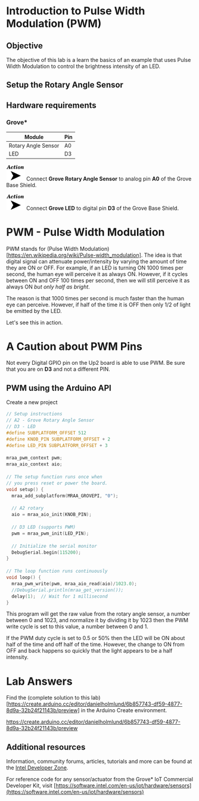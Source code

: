 # Introduction to Pulse Width Modulation (PWM)

## Objective

The objective of this lab is a learn the basics of an example that uses Pulse Width Modulation to control the brightness intensity of an LED.

## Setup the Rotary Angle Sensor
## Hardware requirements

### Grove\*

Module | Pin
--- | ---
Rotary Angle Sensor | A0
LED | D3

![](./images/action.png) Connect **Grove Rotary Angle Sensor** to analog pin **A0** of the Grove Base Shield.

![](./images/action.png) Connect **Grove LED** to digital pin **D3** of the Grove Base Shield.

# PWM - Pulse Width Modulation

PWM stands for (Pulse Width Modulation)[https://en.wikipedia.org/wiki/Pulse-width_modulation]. The idea is that digital signal can attenuate power/intensity by varying the amount of time they are ON or OFF. For example, if an LED is turning ON 1000 times per second, the human eye will perceive it as always ON. However, if it cycles between ON and OFF 100 times per second, then we will still perceive it as always ON _but only half as bright_.

The reason is that 1000 times per second is much faster than the human eye can perceive. However, if half of the time it is OFF then only 1/2 of light be emitted by the LED.

Let's see this in action.

# A Caution about PWM Pins
Not every Digital GPIO pin on the Up2 board is able to use PWM. Be sure that you are on **D3** and not a different PIN.

## PWM using the Arduino API
Create a new project
```c
// Setup instructions
// A2 - Grove Rotary Angle Sensor
// D3 - LED
#define SUBPLATFORM_OFFSET 512
#define KNOB_PIN SUBPLATFORM_OFFSET + 2
#define LED_PIN SUBPLATFORM_OFFSET + 3

mraa_pwm_context pwm;
mraa_aio_context aio;

// The setup function runs once when
// you press reset or power the board.
void setup() {
  mraa_add_subplatform(MRAA_GROVEPI, "0");

  // A2 rotary
  aio = mraa_aio_init(KNOB_PIN);

  // D3 LED (supports PWM)
  pwm = mraa_pwm_init(LED_PIN);

  // Initialize the serial monitor
  DebugSerial.begin(115200);
}

// The loop function runs continuously
void loop() {
  mraa_pwm_write(pwm, mraa_aio_read(aio)/1023.0);
  //DebugSerial.println(mraa_get_version());
  delay(1);  // Wait for 1 millisecond
}
```

This program will get the raw value from the rotary angle sensor, a number between 0 and 1023, and normalize it by dividing it by 1023 then the PWM write cycle is set to this value, a number between 0 and 1.

If the PWM duty cycle is set to 0.5 or 50% then the LED will be ON about half of the time and off half of the time. However, the change to ON from OFF and back happens so quickly that the light appears to be a half intensity.

# Lab Answers
Find the (complete solution to this lab)[https://create.arduino.cc/editor/danielholmlund/6b857743-df59-4877-8d9a-32b24f21143b/preview] in the Arduino Create environment.

https://create.arduino.cc/editor/danielholmlund/6b857743-df59-4877-8d9a-32b24f21143b/preview

## Additional resources
Information, community forums, articles, tutorials and more can be found at the [Intel Developer Zone](https://software.intel.com/iot).

For reference code for any sensor/actuator from the Grove* IoT Commercial Developer Kit, visit [https://software.intel.com/en-us/iot/hardware/sensors](https://software.intel.com/en-us/iot/hardware/sensors)
